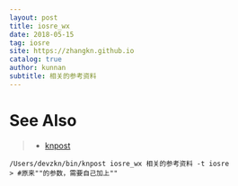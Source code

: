 ```yaml
---
layout: post
title: iosre_wx
date: 2018-05-15
tag: iosre
site: https://zhangkn.github.io
catalog: true
author: kunnan
subtitle: 相关的参考资料
---
```


# See Also 

>* [knpost](https://github.com/zhangkn/KNBin/blob/master/knpost) 
>
```
/Users/devzkn/bin/knpost iosre_wx 相关的参考资料 -t iosre
> #原来""的参数，需要自己加上""
```

